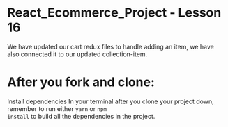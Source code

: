 # React_Ecommerce_Project - Lesson 16

We have updated our cart redux files to handle adding an item, we have also connected it to our updated collection-item.

# After you fork and clone:
Install dependencies
In your terminal after you clone your project down, remember to run either <code>yarn</code> or <code>npm install</code> to build all the dependencies in the project.

